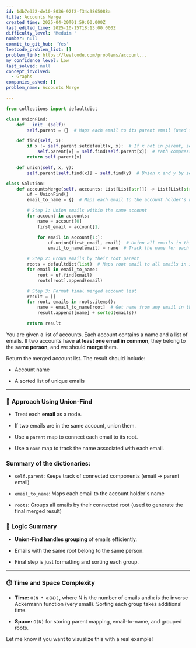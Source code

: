 ```yaml
---
id: 1db7e332-de10-8036-92f2-f34c9865088a
title: Accounts Merge
created_time: 2025-04-20T01:59:00.000Z
last_edited_time: 2025-10-15T18:13:00.000Z
difficulty_level: 'Meduim '
number: null
commit_to_git_hub: 'Yes'
leetcode_problem_list: []
problem_link: https://leetcode.com/problems/account...
my_confidence_level: Low
last_solved: null
concept_involved:
  - Graphs
companies_asked: []
problem_name: Accounts Merge

---
```


```python
from collections import defaultdict

class UnionFind:
    def __init__(self):
        self.parent = {}  # Maps each email to its parent email (used for grouping)

    def find(self, x):
        if x != self.parent.setdefault(x, x):  # If x not in parent, set parent[x] = x
            self.parent[x] = self.find(self.parent[x])  # Path compression
        return self.parent[x]

    def union(self, x, y):
        self.parent[self.find(x)] = self.find(y)  # Union x and y by setting root of x to root of y

class Solution:
    def accountsMerge(self, accounts: List[List[str]]) -> List[List[str]]:
        uf = UnionFind()
        email_to_name = {}  # Maps each email to the account holder's name

        # Step 1: Union emails within the same account
        for account in accounts:
            name = account[0]
            first_email = account[1]

            for email in account[1:]:
                uf.union(first_email, email)  # Union all emails in this account
                email_to_name[email] = name  # Track the name for each email

        # Step 2: Group emails by their root parent
        roots = defaultdict(list)  # Maps root email to all emails in its connected component
        for email in email_to_name:
            root = uf.find(email)
            roots[root].append(email)

        # Step 3: Format final merged account list
        result = []
        for root, emails in roots.items():
            name = email_to_name[root]  # Get name from any email in the group (they all belong to same person)
            result.append([name] + sorted(emails))

        return result

```

You are given a list of accounts. Each account contains a name and a list of emails. If two accounts have **at least one email in common**, they belong to the **same person**, and we should **merge** them.

Return the merged account list. The result should include:

*   Account name

*   A sorted list of unique emails

***

### 🧠 **Approach Using Union-Find**

*   Treat each **email** as a node.

*   If two emails are in the same account, union them.

*   Use a `parent` map to connect each email to its root.

*   Use a `name` map to track the name associated with each email.

### Summary of the dictionaries:

*   `self.parent`: Keeps track of connected components (email → parent email)

*   `email_to_name`: Maps each email to the account holder's name

*   `roots`: Groups all emails by their connected root (used to generate the final merged result)

### 🧠 Logic Summary

*   **Union-Find handles grouping** of emails efficiently.

*   Emails with the same root belong to the same person.

*   Final step is just formatting and sorting each group.

***

### ⏱️ Time and Space Complexity

*   **Time:** `O(N * α(N))`, where N is the number of emails and `α` is the inverse Ackermann function (very small). Sorting each group takes additional time.

*   **Space:** `O(N)` for storing parent mapping, email-to-name, and grouped roots.

Let me know if you want to visualize this with a real example!
